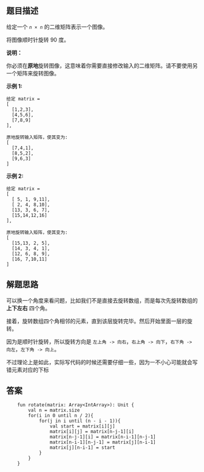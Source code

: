 ## 题目描述

给定一个 *``n × n``* 的二维矩阵表示一个图像。

将图像顺时针旋转 90 度。

**说明：**

你必须在**原地**旋转图像，这意味着你需要直接修改输入的二维矩阵。请不要使用另一个矩阵来旋转图像。

**示例 1:**


```
给定 matrix = 
[
  [1,2,3],
  [4,5,6],
  [7,8,9]
],

原地旋转输入矩阵，使其变为:
[
  [7,4,1],
  [8,5,2],
  [9,6,3]
]
```
**示例 2:**


```
给定 matrix =
[
  [ 5, 1, 9,11],
  [ 2, 4, 8,10],
  [13, 3, 6, 7],
  [15,14,12,16]
], 

原地旋转输入矩阵，使其变为:
[
  [15,13, 2, 5],
  [14, 3, 4, 1],
  [12, 6, 8, 9],
  [16, 7,10,11]
]
```


## 解题思路

可以换一个角度来看问题，比如我们不是直接去旋转数组，而是每次先旋转数组的 **上下左右** 四个角。

接着，旋转数组四个角相邻的元素，直到该层旋转完毕。然后开始里面一层的旋转。

因为是顺时针旋转，所以旋转方向是 ``左上角 -> 向右``，``右上角 -> 向下``，``右下角 -> 向左``，``左下角 -> 向上``。

不过理论上是如此，实际写代码的时候还需要仔细一些，因为一不小心可能就会写错元素对应的下标

## 答案


```
    fun rotate(matrix: Array<IntArray>): Unit {
        val n = matrix.size
        for(i in 0 until n / 2){
            for(j in i until (n - i - 1)){
                val start = matrix[i][j]
                matrix[i][j] = matrix[n-j-1][i]
                matrix[n-j-1][i] = matrix[n-i-1][n-j-1]
                matrix[n-i-1][n-j-1] = matrix[j][n-i-1]
                matrix[j][n-i-1] = start
            }
        }
    }
```
